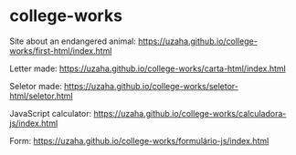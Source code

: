 # college-works

Site about an endangered animal: https://uzaha.github.io/college-works/first-html/index.html

Letter made: https://uzaha.github.io/college-works/carta-html/index.html

Seletor made: https://uzaha.github.io/college-works/seletor-html/seletor.html

JavaScript calculator: https://uzaha.github.io/college-works/calculadora-js/index.html

Form: https://uzaha.github.io/college-works/formulário-js/index.html
